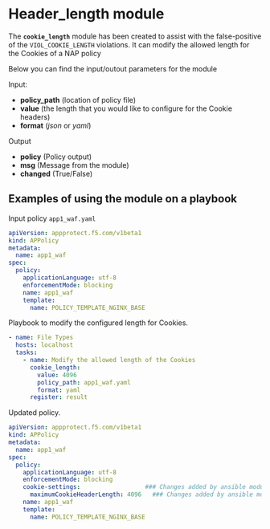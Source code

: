 # Header_length module

The **`cookie_length`** module has been created to assist with the false-positive of the `VIOL_COOKIE_LENGTH` violations. It can modify the allowed length for the Cookies of a NAP policy

Below you can find the input/outout parameters for the module

Input:
- **policy_path** (location of policy file)
- **value** (the length that you would like to configure for the Cookie headers)
- **format** (*json* or *yaml*)

Output
- **policy** (Policy output)
- **msg** (Message from the module)
- **changed** (True/False)

## Examples of using the module on a playbook
  Input policy `app1_waf.yaml`
  
  ```yaml
  apiVersion: appprotect.f5.com/v1beta1
  kind: APPolicy
  metadata:
    name: app1_waf
  spec:
    policy:
      applicationLanguage: utf-8
      enforcementMode: blocking
      name: app1_waf
      template:
        name: POLICY_TEMPLATE_NGINX_BASE
  ```

  Playbook to modify the configured length for Cookies.
  ```yaml
  - name: File Types
    hosts: localhost
    tasks:
      - name: Modify the allowed length of the Cookies
        cookie_length:
          value: 4096
          policy_path: app1_waf.yaml
          format: yaml
        register: result
  ```

  Updated policy.
  ```yaml
  apiVersion: appprotect.f5.com/v1beta1
  kind: APPolicy
  metadata:
    name: app1_waf
  spec:
    policy:
      applicationLanguage: utf-8
      enforcementMode: blocking
      cookie-settings:                  ### Changes added by ansible module
        maximumCookieHeaderLength: 4096   ### Changes added by ansible module
      name: app1_waf
      template:
        name: POLICY_TEMPLATE_NGINX_BASE
  ```
